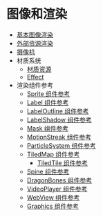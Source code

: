 # 图像和渲染

- [基本图像渲染](core-renderer.md)
- [外部资源渲染](external-renderer.md)
- [摄像机](camera.md)
- 材质系统
  - [材质资源](./material.md)
  - [Effect](./effect.md)
- 渲染组件参考
  - [Sprite 组件参考](../components/sprite.md)
  - [Label 组件参考](../components/label.md)
  - [LabelOutline 组件参考](../components/label-outline.md)
  - [LabelShadow 组件参考](../components/label-shadow.md)
  - [Mask 组件参考](../components/mask.md)
  - [MotionStreak 组件参考](../components/motion-streak.md)
  - [ParticleSystem 组件参考](../components/particle-system.md)
  - [TiledMap 组件参考](../components/tiledmap.md)
    - [TiledTile 组件参考](../components/tiledtile.md)
  - [Spine 组件参考](../components/spine.md)
  - [DragonBones 组件参考](../components/dragonbones.md)
  - [VideoPlayer 组件参考](../components/videoplayer.md)
  - [WebView 组件参考](../components/webview.md)
  - [Graphics 组件参考](../components/graphics.md)